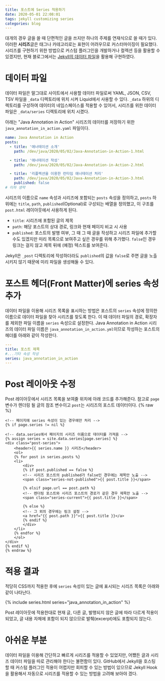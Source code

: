 ```yaml
---
title: 포스트에 Series 적용하기
date: 2020-05-01 22:08:01
tags: jekyll customizing series
categories: blog
---
```


대개의 경우 글을 쓸 때 단편적인 글을 쓰지만 하나의 주제를 연재식으로 쓸 때가 있다. 이러한 **시리즈**글은 태그나 카테고리로는 표현이 어려우므로 커스터마이징이 필요했다. 시리즈를 구현하기 위한 방법으로 커스텀 플러그인을 개발하거나 컬렉션 등을 활용할 수 있겠지만, 현재 블로그에서는 [Jekyll의 데이터 파일](https://jekyllrb-ko.github.io/docs/datafiles)을 활용해 구현하였다.

# 데이터 파일
데이터 파일은 말그대로 사이트에서 사용할 데이터 파일로써 YAML, JSON, CSV, TSV 파일을 `_data` 디렉토리에 위치 시켜 Liquid에서 사용할 수 있다. `_data` 하위의 디렉토리를 구성하여 데이터의 네임스페이스를 적용할 수 있어서, 시리즈를 위한 데이터 파일은 `_data/series` 디렉토리에 위치 시켰다.

아래는 "Java Annotation in Action" 시리즈의 데이터를 저장하기 위한 `java_annotation_in_action.yaml` 파일이다.
```yaml
name: Java Annotation in Action
posts:
  - title: '애너테이션 소개'
    path: /dev/java/2020/05/02/Java-Annotation-in-Action-1.html

  - title: '애너테이션 작성'
    path: /dev/java/2020/05/02/Java-Annotation-in-Action-2.html

  - title: '리플렉션을 이용한 런타임 애너테이션 처리'
    path: /dev/java/2020/05/02/Java-Annotation-in-Action-3.html
    published: false
# 이하 생략
```

시리즈의 이름으로 `name` 속성과 시리즈에 포함되는 `posts` 속성을 정의하고, `posts` 하위에는 `title`, `path`, `published`(Optional)로 구성되는 배열을 정의했고, 이 구조를 `post.html` 레이아웃에서 사용하게 된다.

- `title`: 시리즈에 포함된 글의 제목
- `path`: 해당 포스트의 상대 경로, 링크와 현재 페이지 비교 시 사용
- `published`: 포스트의 발행 여부, 그 때 그 때 글을 작성하고 시리즈 파일에 추가할 수도 있겠지만 미리 목록으로 보여주고 싶은 경우를 위해 추가했다. `false`인 경우 링크는 걸지 않고 제목 뒤에 (예정) 텍스트를 보여준다.

Jekyll은 `_post` 디렉토리에 작성하더라도 `published`의 값을 `false`로 주면 글을 노출시키지 않기 때문에 미리 파일을 생성해둘 수 있다.

# 포스트 헤더(Front Matter)에 series 속성 추가
데이터 파일을 이용해 시리즈 목록을 표시하는 방법은 포스트의 `series` 속성에 정의한 이름으로 데이터 파일을 찾아 시리즈를 찾도록 한다. 이 때 데이터 파일의 경로, 확장자를 제외한 파일 이름을 `series` 속성으로 설정한다. Java Annotation in Action 시리즈의 데이터 파일 이름은 `java_annotation_in_action.yml`이므로 작성하는 포스트의 헤더를 아래와 같이 작성한다.

```yaml
---
title: 포스트 제목
#...기타 속성 작성
series: java_annotation_in_action
---
```

# Post 레이아웃 수정
Post 레이아웃에서 시리즈 목록을 보여줄 위치에 아래 코드를 추가해준다. 참고로 `page` 변수가 렌더링 될 글의 참조 변수이고 `post`는 시리즈의 포스트 데이터이다.
{% raw %}
```liquid
<!-- 페이지에 series 속성이 있는 경우에만 처리 -->
{% if page.series != nil %}

<!-- data.series에서 페이지의 시리즈 이름으로 데이터를 가져옴 -->
{% assign series = site.data.series[page.series] %}
<div class="post-series">
    <header>{{ series.name }} 시리즈</header>
    <ol>
    {% for post in series.posts %}
    <li>
        <div>
        {% if post.published == false %}
        <!-- 시리즈 포스트의 published가 false인 경우에는 제목만 노출 -->
        <span class="series-not-published">{{ post.title }}</span>

        {% elsif page.url == post.path %}
        <!-- 렌더링 포스트와 시리즈 포스트의 경로가 같은 경우 제목만 노출 -->
        <span class="series-current">{{ post.title }}</span>

        {% else %}
        <!-- 그 외의 경우에는 링크 설정 -->
        <a href="{{ post.path }}">{{ post.title }}</a>
        {% endif %}
        </div>
    </li>
    {% endfor %}
    </ol>
</div>
{% endif %}
{% endraw %}
```

# 적용 결과
적당히 CSS까지 적용한 후에 `series` 속성이 있는 글에 표시되는 시리즈 목록은 아래와 같이 나타난다.

{% include series.html series="java_annotation_in_action" %}

Post 레이아웃에 적용한대로 현재 글, 다른 글, 발행되지 않은 글에 따라 다르게 적용이 되었고, 글 내용 자체에 포함이 되지 않으므로 발췌(excerpt)에도 포함되지 않는다.

# 아쉬운 부분
데이터 파일을 이용해 간단하고 빠르게 시리즈를 적용할 수 있었지만, 어쨌든 글과 시리즈 데이터 파일을 따로 관리해야 한다는 불편함이 있다. GitHub에서 Jekyll을 호스팅 할 때 커스텀 플러그인 적용이 어렵지만 회피할 수 있는 방법이 있으므로 Jekyll Hook을 활용해서 자동으로 시리즈를 적용할 수 있는 방법을 고려해 보아야 겠다.